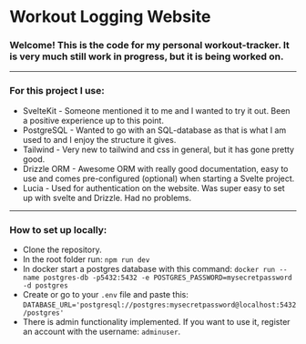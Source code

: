 # Workout Logging Website

### Welcome! This is the code for my personal workout-tracker. It is very much still work in progress, but it is being worked on.

---

### For this project I use:

- SvelteKit - Someone mentioned it to me and I wanted to try it out. Been a positive experience up to this point.
- PostgreSQL - Wanted to go with an SQL-database as that is what I am used to and I enjoy the structure it gives.
- Tailwind - Very new to tailwind and css in general, but it has gone pretty good.
- Drizzle ORM - Awesome ORM with really good documentation, easy to use and comes pre-configured (optional) when starting a Svelte project. 
- Lucia - Used for authentication on the website. Was super easy to set up with svelte and Drizzle. Had no problems. 

---

### How to set up locally:

- Clone the repository.
- In the root folder run:  ```npm run dev```
- In docker start a postgres database with this command: ```docker run --name postgres-db -p5432:5432 -e POSTGRES_PASSWORD=mysecretpassword -d postgres```
- Create or go to your ```.env``` file and paste this: ```DATABASE_URL='postgresql://postgres:mysecretpassword@localhost:5432/postgres'```
- There is admin functionality implemented. If you want to use it, register an account with the username: ```adminuser```. 